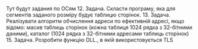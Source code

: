 Тут будут задания по ОСям
12. Задача. Скласти програму, яка для сегментів заданого розміру будує таблицю сторінок. 
13. Задача. Реалізувати алгоритм обчислення адреси по ефективній адресі, якщо відомо: масив таблиць сторінок (кожна таблиця 1024 рядка з 32-бітними даними), каталог (1024 рядка з 32-бітними адресами таблиць сторінок)
15. Задача. Розробити функцію DLL., в якій використовується TLS		
